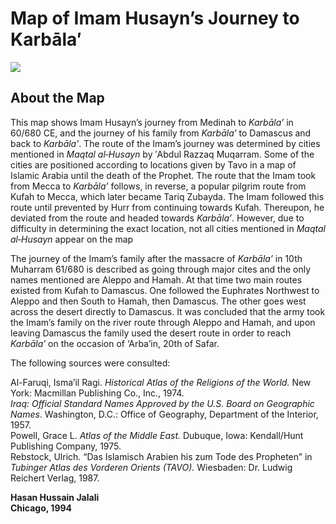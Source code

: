 Map of Imam Husayn’s Journey to Karbāla′
========================================

![](/sites/default/files/image002_0.gif)

About the Map
-------------

This map shows Imam Husayn’s journey from Medinah to *Karbāla’* in
60/680 CE, and the journey of his family from *Karbāla’* to Damascus and
back to *Karbāla’*. The route of the Imam’s journey was determined by
cities mentioned in *Maqtal al‑Husayn* by ′Abdul Razzaq Muqarram. Some
of the cities are positioned according to locations given by Tavo in a
map of Islamic Arabia until the death of the Prophet. The route that the
Imam took from Mecca to *Karbāla’* follows, in reverse, a popular
pilgrim route from Kufah to Mecca, which later became Tariq Zubayda. The
Imam followed this route until prevented by Hurr from continuing towards
Kufah. Thereupon, he deviated from the route and headed towards
*Karbāla’*. However, due to difficulty in determining the exact
location, not all cities mentioned in *Maqtal al‑Husayn* appear on the
map

The journey of the Imam’s family after the massacre of *Karbāla’* in
10th Muharram 61/680 is described as going through major cites and the
only names mentioned are Aleppo and Hamah. At that time two main routes
existed from Kufah to Damascus. One followed the Euphrates Northwest to
Aleppo and then South to Hamah, then Damascus. The other goes west
across the desert directly to Damascus. It was concluded that the army
took the Imam’s family on the river route through Aleppo and Hamah, and
upon leaving Damascus the family used the desert route in order to reach
*Karbāla’* on the occasion of ‘Arba’in, 20th of Safar.

The following sources were consulted:

Al-Faruqi, Isma’il Ragi. *Historical Atlas of the Religions of the
World.* New York: Macmillan Publishing Co., Inc., 1974.  
*Iraq: Official Standard Names Approved by the U.S. Board on Geographic
Names*. Washington, D.C.: Office of Geography, Department of the
Interior, 1957.  
 Powell, Grace L. *Atlas of the Middle East.* Dubuque, Iowa:
Kendall/Hunt Publishing Company, 1975.  
 Rebstock, Ulrich. “Das Islamisch Arabien his zum Tode des Propheten” in
*Tubinger Atlas des Vorderen Orients (TAVO).* Wiesbaden: Dr. Ludwig
Reichert Verlag, 1987.

**Hasan Hussain Jalali**  
**Chicago, 1994**


